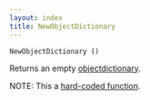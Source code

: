 ```yaml
---
layout: index
title: NewObjectDictionary
---
```


    NewObjectDictionary ()

Returns an empty [objectdictionary](../types/objectdictionary.html).

NOTE: This a [hard-coded function](hardcoded.html).
